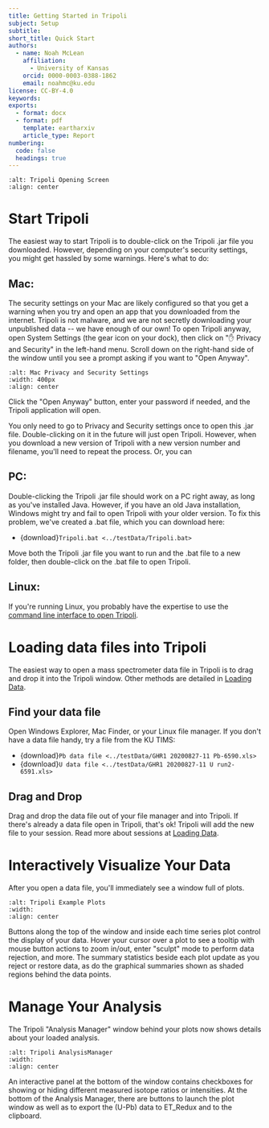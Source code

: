 ```yaml
---
title: Getting Started in Tripoli
subject: Setup
subtitle: 
short_title: Quick Start
authors:
  - name: Noah McLean
    affiliation:
      - University of Kansas
    orcid: 0000-0003-0388-1862
    email: noahmc@ku.edu
license: CC-BY-4.0
keywords: 
exports:
  - format: docx
  - format: pdf
    template: eartharxiv
    article_type: Report
numbering:
  code: false
  headings: true
---
```


```{image} ../graphics/TripoliOpeningScreen.png
:alt: Tripoli Opening Screen
:align: center
```

# Start Tripoli

The easiest way to start Tripoli is to double-click on the Tripoli .jar file you downloaded.  However, depending on your computer's security settings, you might get hassled by some warnings.  Here's what to do:

## Mac:

The security settings on your Mac are likely configured so that you get a warning when you try and open an app that you downloaded from the internet.  Tripoli is not malware, and we are not secretly downloading your unpublished data -- we have enough of our own!  To open Tripoli anyway, open System Settings (the gear icon on your dock), then click on "✋ Privacy and Security" in the left-hand menu. Scroll down on the right-hand side of the window until you see a prompt asking if you want to "Open Anyway". 

```{image} ../graphics/MacPrivacyAndSecuritySettings.png
:alt: Mac Privacy and Security Settings
:width: 400px
:align: center
```

Click the "Open Anyway" button, enter your password if needed, and the Tripoli application will open.  

You only need to go to Privacy and Security settings once to open this .jar file.  Double-clicking on it in the future will just open Tripoli.  However, when you download a new version of Tripoli with a new version number and filename, you'll need to repeat the process.  Or, you can 

## PC:

Double-clicking the Tripoli .jar file should work on a PC right away, as long as you've installed Java.  However, if you have an old Java installation, Windows might try and fail to open Tripoli with your older version.  To fix this problem, we've created a .bat file, which you can download here:

- {download}`Tripoli.bat <../testData/Tripoli.bat>`

Move both the Tripoli .jar file you want to run and the .bat file to a new folder, then double-click on the .bat file to open Tripoli.

## Linux: 

If you're running Linux, you probably have the expertise to use the [command line interface to open Tripoli](../using_Tripoli/05-StartingTripoli.md "Starting Tripoli").

# Loading data files into Tripoli

The easiest way to open a mass spectrometer data file in Tripoli is to drag and drop it into the Tripoli window.  Other methods are detailed in [Loading Data](../using_Tripoli/06-LoadingData.md "Loading Data").

## Find your data file

Open Windows Explorer, Mac Finder, or your Linux file manager.  If you don't have a data file handy, try a file from the KU TIMS:

- {download}`Pb data file <../testData/GHR1 20200827-11 Pb-6590.xls>`
- {download}`U data file <../testData/GHR1 20200827-11 U run2-6591.xls>`

## Drag and Drop

Drag and drop the data file out of your file manager and into Tripoli.  If there's already a data file open in Tripoli, that's ok!  Tripoli will add the new file to your session.  Read more about sessions at [Loading Data](../using_Tripoli/06-LoadingData.md "Loading Data").

# Interactively Visualize Your Data

After you open a data file, you'll immediately see a window full of plots.  

```{image} ../graphics/ExampleTripoliPlots.png
:alt: Tripoli Example Plots
:width:
:align: center
```

Buttons along the top of the window and inside each time series plot control the display of your data.  Hover your cursor over a plot to see a tooltip with mouse button actions to zoom in/out, enter "sculpt" mode to perform data rejection, and more.  The summary statistics beside each plot update as you reject or restore data, as do the graphical summaries shown as shaded regions behind the data points.

# Manage Your Analysis

The Tripoli "Analysis Manager" window behind your plots now shows details about your loaded analysis.  

```{image} ../graphics/TripoliAnalysisManager.png
:alt: Tripoli AnalysisManager
:width:
:align: center
```

An interactive panel at the bottom of the window contains checkboxes for showing or hiding different measured isotope ratios or intensities.  At the bottom of the Analysis Manager, there are buttons to launch the plot window as well as to export the (U-Pb) data to ET_Redux and to the clipboard.